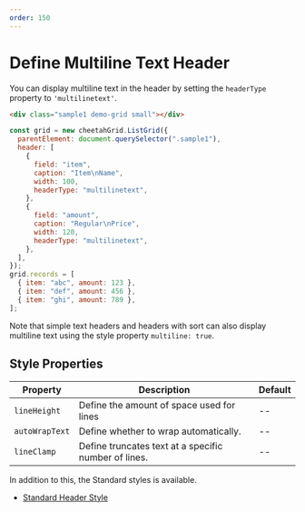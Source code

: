 ```yaml
---
order: 150
---
```


# Define Multiline Text Header

You can display multiline text in the header by setting the `headerType` property to `'multilinetext'`.

<code-preview>

```html
<div class="sample1 demo-grid small"></div>
```

```js
const grid = new cheetahGrid.ListGrid({
  parentElement: document.querySelector(".sample1"),
  header: [
    {
      field: "item",
      caption: "Item\nName",
      width: 100,
      headerType: "multilinetext",
    },
    {
      field: "amount",
      caption: "Regular\nPrice",
      width: 120,
      headerType: "multilinetext",
    },
  ],
});
grid.records = [
  { item: "abc", amount: 123 },
  { item: "def", amount: 456 },
  { item: "ghi", amount: 789 },
];
```

</code-preview>

Note that simple text headers and headers with sort can also display multiline text using the style property `multiline: true`.

## Style Properties

| Property       | Description                                          | Default |
| -------------- | ---------------------------------------------------- | ------- |
| `lineHeight`   | Define the amount of space used for lines            | --      |
| `autoWrapText` | Define whether to wrap automatically.                | --      |
| `lineClamp`    | Define truncates text at a specific number of lines. | --      |

In addition to this, the Standard styles is available.

- [Standard Header Style](./header_styles.md)
